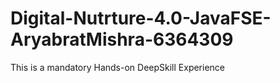 # Digital-Nutrture-4.0-JavaFSE-AryabratMishra-6364309
This is a mandatory Hands-on DeepSkill Experience

